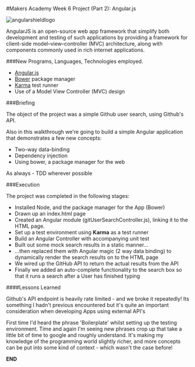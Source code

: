 #Makers Academy Week 6 Project (Part 2): Angular.js
   
![angularshieldlogo](https://cloud.githubusercontent.com/assets/9297921/5607782/9326b4ba-9461-11e4-94aa-67560f807e5e.png)
   
AngularJS is an open-source web app framework that simplify both development and testing of such applications by providing a framework for client-side model–view–controller (MVC) architecture, along with components commonly used in rich internet applications.
   
###New Programs, Languages, Technologies employed.  
    
+ [Angular.js](https://angularjs.org/)
+ [Bower](http://bower.io/) package manager
+ [Karma](http://karma-runner.github.io/0.12/index.html) test runner
+ Use of a Model View Controller (MVC) design
   
###Briefing
   
The object of the project was a simple Github user search, using Github's API. 
   
Also in this walkthrough we're going to build a simple Angular application that demonstrates a few new concepts:
   
+ Two-way data-binding
+ Dependency injection
+ Using bower, a package manager for the web
     
As always - TDD wherever possible
    
###Execution
   
The project was completed in the following stages:
   
+ Installed Node, and the package manager for the App (Bower) 
+ Drawn up an index.html page 
+ Created an Angular module (gitUserSearchController.js), linking it to the HTML page. 
+ Set up a test environment using **Karma** as a test runner
+ Build an Angular Controller with accompanying unit test
+ Built out some mock search results in a static manner... 
+ ...then replaced them with Angular magic (2 way data binding) to dynamically render the search results on to the HTML page
+ We wired up the GitHub API to return the actual results from the API
+ Finally we added an auto-complete functionality to the search box so that it runs a search after a User has finished typing
   
####Lessons Learned

Github's API endpoint is heavily rate limited - and we broke it repeatedly! Its something I hadn't previous encountered but it's quite an important consideration when developing Apps using external API's
    
First time I'd heard the phrase 'Boilerplate' whilst setting up the testing environment. Time and again I'm seeing new phrases crop up that take a little bit of time to google and roughly understand. It's making my knowledge of the programming world slightly richer, and more concepts can be put into some kind of context - which wasn't the case before! 
    
**END**
